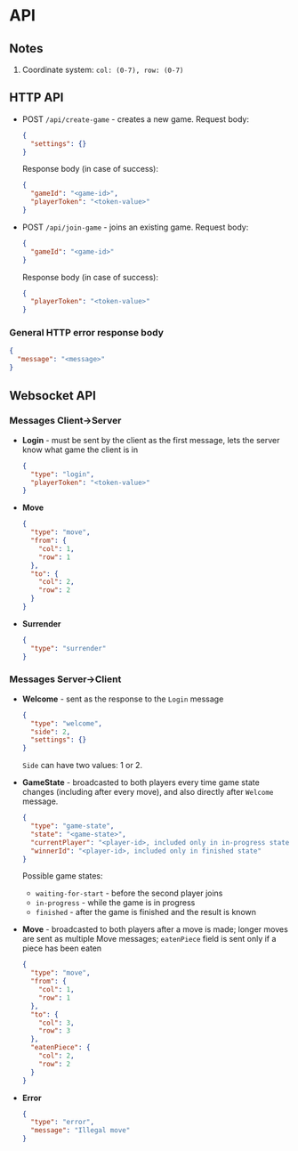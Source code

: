 # API

## Notes
1. Coordinate system: `col: (0-7), row: (0-7)`

## HTTP API

- POST `/api/create-game` - creates a new game.
  Request body:
  ```json
  {
    "settings": {}
  }
  ```
  Response body (in case of success):
  ```json
  {
    "gameId": "<game-id>",
    "playerToken": "<token-value>"
  }
  ```

- POST `/api/join-game` - joins an existing game.
  Request body:
  ```json
  {
    "gameId": "<game-id>"
  }
  ```
  Response body (in case of success):
  ```json
  {
    "playerToken": "<token-value>"
  }
  ```
  
### General HTTP error response body
```json
{
  "message": "<message>"
}
```

## Websocket API

### Messages Client->Server

- **Login** - must be sent by the client as the first message, lets the server know what game the client is in
  ```json
  {
    "type": "login",
    "playerToken": "<token-value>"
  }
  ```

- **Move**
  ```json
  {
    "type": "move",
    "from": {
      "col": 1,
      "row": 1
    },
    "to": {
      "col": 2,
      "row": 2
    }
  }
  ```

- **Surrender**
  ```json
  {
    "type": "surrender"
  }
  ```

### Messages Server->Client

- **Welcome** - sent as the response to the `Login` message
  ```json
  {
    "type": "welcome",
    "side": 2,
    "settings": {}
  }
  ```
  `Side` can have two values: 1 or 2.


- **GameState** - broadcasted to both players every time game state changes (including after every move),
  and also directly after `Welcome` message.
  ```json
  {
    "type": "game-state",
    "state": "<game-state>",
    "currentPlayer": "<player-id>, included only in in-progress state",
    "winnerId": "<player-id>, included only in finished state"
  }
  ```
  Possible game states:
  - `waiting-for-start` - before the second player joins
  - `in-progress` - while the game is in progress
  - `finished` - after the game is finished and the result is known


- **Move** - broadcasted to both players after a move is made;
  longer moves are sent as multiple Move messages;
  `eatenPiece` field is sent only if a piece has been eaten
  ```json
  {
    "type": "move",
    "from": {
      "col": 1,
      "row": 1
    },
    "to": {
      "col": 3,
      "row": 3
    },
    "eatenPiece": {
      "col": 2,
      "row": 2
    }
  }
  ```

- **Error**
  ```json
  {
    "type": "error",
    "message": "Illegal move"
  }
  ```
